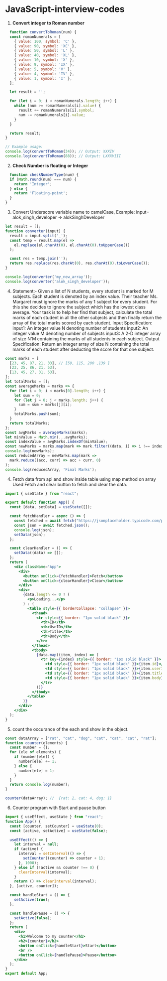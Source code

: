 # JavaScript-interview-codes
1. **Convert integer to Roman number**
```javascript
  function convertToRoman(num) {
  const romanNumerals = [
    { value: 100, symbol: 'C' },
    { value: 90, symbol: 'XC' },
    { value: 50, symbol: 'L' },
    { value: 40, symbol: 'XL' },
    { value: 10, symbol: 'X' },
    { value: 9, symbol: 'IX' },
    { value: 5, symbol: 'V' },
    { value: 4, symbol: 'IV' },
    { value: 1, symbol: 'I' },
  ];

  let result = '';

  for (let i = 0; i < romanNumerals.length; i++) {
    while (num >= romanNumerals[i].value) {
      result += romanNumerals[i].symbol;
      num -= romanNumerals[i].value;
    }
  }

  return result;
}

// Example usage:
console.log(convertToRoman(34)); // Output: XXXIV
console.log(convertToRoman(88)); // Output: LXXXVIII

```

2. **Check Number is floating or Integer**
```js
  function checkNumberType(num) {
  if (Math.round(num) === num) {
    return 'Integer';
  } else {
    return 'Floating-point';
  }
}
 ```
3. Convert Underscore variable name to camelCase,
Example: input= alok_singh_developer => alokSinghDeveloper
```js
let result = [];
function converter(input) {
  result = input.split('_');
  const temp = result.map(el =>
    el.replace(el.charAt(0), el.charAt(0).toUpperCase())
  );

  const res = temp.join('');
  return res.replace(res.charAt(0), res.charAt(0).toLowerCase());
}

console.log(converter('my_new_array'));
console.log(converter('alok_singh_developer'));
```
4. Statement:- Given a list of N students, every student is marked for M subjects. Each student is denoted by an index value. Their teacher Ms. Margaret must ignore the marks of any 1 subject for every student. For this she decides to ignore the subject which has the lowest class average. Your task is to help her find that subject, calculate the total marks of each student in all the other subjects and then finally return the array of the total marks scored by each student.
Input Specification: input1: An integer value N denoting number of students
input2: An integer value M denoting number of subjects
input3: A 2-D integer array of size N'M containing the marks of all students in each subject.
Output Specification:
Return an integer array of size N containing the total marks of each student after deducting the score for that one subject.
```js
const marks = [
  [23, 45, 87, 21, 33], // [59, 115, 200 ,139 ]
  [23, 25, 86, 21, 53],
  [13, 45, 27, 31, 53],
];
let totalMarks = [];
const averageMarks = marks => {
  for (let i = 0; i < marks[0].length; i++) {
    let sum = 0;
    for (let j = 0; j < marks.length; j++) {
      sum = sum + marks[j][i];
    }
    totalMarks.push(sum);
  }
  return totalMarks;
};
const avgMarks = averageMarks(marks);
let minValue = Math.min(...avgMarks);
const indexValue = avgMarks.indexOf(minValue);
const newMarks = marks.map(mark => mark.filter((data, i) => i !== indexValue));
console.log(newMarks);
const reducedArray = newMarks.map(mark =>
  mark.reduce((acc, curr) => acc + curr, 0)
);
console.log(reducedArray, 'Final Marks');
```
4. Fetch data from api and show inside table using map method on array
Used Fetch and clear button to fetch and clear the data.
```jsx
import { useState } from "react";

export default function App() {
  const [data, setData] = useState([]);

  const fetchHandler = async () => {
    const fetched = await fetch("https://jsonplaceholder.typicode.com/posts");
    const json = await fetched.json();
    console.log(json);
    setData(json);
  };

  const clearHandler = () => {
    setData((data) => []);
  };
  return (
    <div className="App">
      <div>
        <button onClick={fetchHandler}>Fetch</button>
        <button onClick={clearHandler}>Clear</button>
      </div>
      <div>
        {data.length <= 0 ? (
          <p>Loading...</p>
        ) : (
          <table style={{ borderCollapse: "collapse" }}>
            <thead>
              <tr style={{ border: "1px solid black" }}>
                <th>ID</th>
                <th>UseID</th>
                <th>Title</th>
                <th>Body</th>
              </tr>
            </thead>
            <tbody>
              {data.map((item, index) => (
                <tr key={index} style={{ border: "1px solid black" }}>
                  <td style={{ border: "1px solid black" }}>{item.id}</td>
                  <td style={{ border: "1px solid black" }}>{item.userId}</td>
                  <td style={{ border: "1px solid black" }}>{item.title}</td>
                  <td style={{ border: "1px solid black" }}>{item.body}</td>
                </tr>
              ))}
            </tbody>
          </table>
        )}
      </div>
    </div>
  );
}
```
5.  count the occurance of the each and show in the object.
```js
const dataArray = ["rat", "cat", "dog", "cat", "cat", "cat", "rat"];
function counter(elements) {
  const number = {};
  for (ele of elements) {
    if (number[ele]) {
      number[ele] += 1;
    } else {
      number[ele] = 1;
    }
  }
  return console.log(number);
}

counter(dataArray); //  {rat: 2, cat: 4, dog: 1}
```
6. Counter program with Start and pause button
```jsx
import { useEffect, useState } from "react";
function App() {
  const [counter, setCounter] = useState(0);
  const [active, setActive] = useState(false);

  useEffect(() => {
    let interval = null;
    if (active) {
      interval = setInterval(() => {
        setCounter((counter) => counter + 1);
      }, 1000);
    } else if (!active && counter !== 0) {
      clearInterval(interval);
    }
    return () => clearInterval(interval);
  }, [active, counter]);

  const handleStart = () => {
    setActive(true);
  };

  const handlePause = () => {
    setActive(false);
  };
  return (
    <div>
      <h1>Welcome to my counter</h1>
      <h2>{counter}</h2>
      <button onClick={handleStart}>Start</button>
      <br />
      <button onClick={handlePause}>Pause</button>
    </div>
  );
}
export default App;
```
